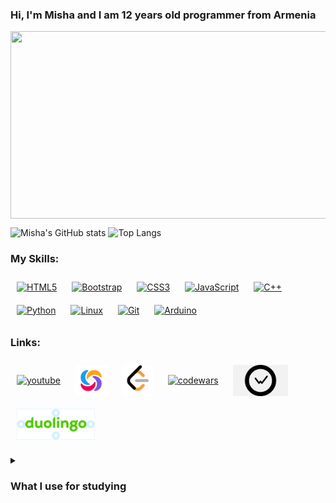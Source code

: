 ### Hi, I'm Misha and I am 12 years old programmer from Armenia

<img align="center" src="https://media.giphy.com/media/v1.Y2lkPTc5MGI3NjExNHIwZWFzd2h3OWJjcjQ0ZGR6d3lndXYzNXRmbzU1dDRvZjE1NjF6bCZlcD12MV9pbnRlcm5hbF9naWZfYnlfaWQmY3Q9Zw/3oKIPnAiaMCws8nOsE/giphy.gif" width="600" height="300"/>

![Misha's GitHub stats](https://github-readme-stats.vercel.app/api?username=CodeRyzen&theme=dark&show_icons=true)
![Top Langs](https://github-readme-stats.vercel.app/api/top-langs/?username=CodeRyzen&theme=dark&layout=compact)

### My Skills:
<div align="left">  
<a href="https://en.wikipedia.org/wiki/HTML5" target="_blank"><img style="margin: 10px" src="https://profilinator.rishav.dev/skills-assets/html5-original-wordmark.svg" alt="HTML5" height="50" title="HTML5" /></a>  
<a href="https://getbootstrap.com/docs/3.4/javascript/" target="_blank"><img style="margin: 10px" src="https://profilinator.rishav.dev/skills-assets/bootstrap-plain.svg" alt="Bootstrap" height="50" title="Bootstrap" /></a>  
<a href="https://www.w3schools.com/css/" target="_blank"><img style="margin: 10px" src="https://profilinator.rishav.dev/skills-assets/css3-original-wordmark.svg" alt="CSS3" height="50" /></a>  
<a href="https://www.javascript.com/" target="_blank"><img style="margin: 10px" src="https://profilinator.rishav.dev/skills-assets/javascript-original.svg" alt="JavaScript" height="50" /></a>  
<a href="https://www.cplusplus.com/" target="_blank"><img style="margin: 10px" src="https://profilinator.rishav.dev/skills-assets/cplusplus-original.svg" alt="C++" height="50" /></a>  
<a href="https://www.python.org/" target="_blank"><img style="margin: 10px" src="https://profilinator.rishav.dev/skills-assets/python-original.svg" alt="Python" height="50" /></a>  
<a href="https://www.linux.org/" target="_blank"><img style="margin: 10px" src="https://profilinator.rishav.dev/skills-assets/linux-original.svg" alt="Linux" height="50" /></a>  
<a href="https://github.com/" target="_blank"><img style="margin: 10px" src="https://profilinator.rishav.dev/skills-assets/git-scm-icon.svg" alt="Git" height="50" /></a>  
<a href="https://www.arduino.cc/" target="_blank"><img style="margin: 10px" src="https://profilinator.rishav.dev/skills-assets/arduino.png" alt="Arduino" height="50" /></a>  
</div>

### Links:
<p align="left">
  <!-- <a href="your link" target="blank"><img align="center" src="https://cdn.jsdelivr.net/npm/simple-icons@3.0.1/icons/twitter.svg" alt="" height="30" width="40" /></a>
  <a href="your link" target="blank"><img align="center" src="https://cdn.jsdelivr.net/npm/simple-icons@3.0.1/icons/linkedin.svg" alt="" height="30" width="40" /></a>
  <a href="your link" target="blank"><img align="center" src="https://cdn.jsdelivr.net/npm/simple-icons@3.0.1/icons/instagram.svg" alt="" height="30" width="40" /></a> -->
  <a href="https://www.youtube.com/channel/UCUyjayOjkNaAYQXJJsPgZGA"><img style="margin: 10px" align="center" title="YouTube" src="https://cdn.jsdelivr.net/npm/simple-icons@3.0.1/icons/youtube.svg" alt="youtube" height="50" width="50"></a>
  <a href="https://www.sololearn.com/en/profile/18878907"><img style="margin: 10px" align="center" title="Sololearn" src="pngs/sololearn.webp" alt="sololearn" height="50" width="50"></a>
  <a href="https://leetcode.com/CodeRyzen/"><img align="center" style="margin: 10px" src="pngs/leetcode.png" alt="leetcode" height="50" width="50"></a>
  <a href="https://www.codewars.com/users/CodeRyzen"><img align="center" style="margin: 10px" src="https://www.svgrepo.com/show/305890/codewars.svg" alt="codewars" height="50" width="50"></a>
  <a href="https://wakatime.com/@CodeRyzen"><img align="center" style="margin: 10px" src="pngs/wakatime" alt="wakatime" height="50"></a>
  <a href="https://www.duolingo.com/profile/tPSV17"><img align="center" style="margin: 10px" src="pngs/duolingo" alt="duolingo" height="50"></a>
</p>

<details>
  <summary>
    <h3>What I use for studying</h3>
  </summary>
  <details>
  <summary>
    <h4> Web Development: </h4>
  </summary>
  <a href="https://www.sololearn.com/en/learn/courses/web-development"> Web Development (SL) </a><br><br>
  <details>
  <summary> Front-end </summary>
  <a href="https://www.sololearn.com/en/learn/courses/angular-developer"> Front-end for Beginners </a><br>
  <h6> HTML: </h6>
    <a href="https://my-learning.w3schools.com/tutorial/html"> Learn HTML (W3S) </a><br>
    <!--<a href="https://www.youtube.com/playlist?list=PLDyJYA6aTY1nlkG0gBj96XDmDSC4Fy1TO"> Изучение HTML5 для новичков с нуля! </a><br>
    <a href="https://www.youtube.com/watch?v=5pBcKKiZSGE"> Учим HTML за 1 час! #От Профессионала </a><br>
    <a href="https://www.youtube.com/watch?v=bWNmJqgri4Q"> Учим HTML за 1 час! #От Профессионала | HD Remake </a><br>
    <a href="https://www.youtube.com/watch?v=4jYYHaTwWvY&list=PLD5U-C5KK50UPr4dMcaFxotL_H_uIElOn"> Учим Html за 35 минут для начинающих </a>-->
    <a href="https://www.youtube.com/playlist?list=PLdw5Wr8bvbWSo7qvdRNuIfOYKjYekyRLm"> HTML </a>
    <a href="https://www.youtube.com/watch?v=XYgcNVwHUdg"> Учим HTML5 Canvas за 30 минут! </a><br>
    <a href="https://www.youtube.com/watch?v=W4MIiV4nZDY"> HTML - Полный Курс HTML Для Начинающих [3 ЧАСА] </a>
    <a href="https://www.sololearn.com/en/learn/courses/html-introduction"> Introducion to HTML (SL) </a> <a href="https://www.sololearn.com/certificates/CC-7YV3WQGY"> Certificate </a><br>
    <a href="https://www.sololearn.com/en/learn/courses/le-html"> HTML (SL) </a> <a href="https://www.sololearn.com/certificates/CT-ZJBBHQH1"> Certificate </a><br>
    
  <h6> CSS: </h6>
    <a href="https://my-learning.w3schools.com/tutorial/css"> Learn CSS (W3S) </a><br>
    <a href="https://my-learning.w3schools.com/tutorial/w3css"> Learn W3.CSS (W3S) </a><br>
    <!--<a href="https://www.youtube.com/watch?v=GoBvYPwv-g8&list=PLD5U-C5KK50UPr4dMcaFxotL_H_uIElOn&index=2"> Учим CSS за 40 минут для начинающих </a>
    <a href="https://www.youtube.com/watch?v=iPV5GKeHyV4"> Учим CSS за 1 час! #От Профессионала </a><br>
    <a href="https://flexboxfroggy.com/#ru"> FlexboxFroggy </a><br>-->
    <a href="https://www.sololearn.com/en/learn/courses/le-css"> CSS (SL) </a> <a href="https://www.sololearn.com/certificates/CT-MLKWCY37"> Certificate </a><br>
    <a href="https://www.sololearn.com/en/learn/courses/css-introduction"> CSS Introduction (SL) </a><br>
    
  <h6> Bootstrap: </h6>
    <a href="https://my-learning.w3schools.com/tutorial/bootstrap"> Learn Bootstrap 3 (W3S) </a><br>
    <a href="https://my-learning.w3schools.com/tutorial/bootstrap4"> Learn Bootstrap 4 (W3S) </a><br>   
    
  <h6> JavaScript: </h6>
    <a href="https://my-learning.w3schools.com/tutorial/js"> Learn JavaScript (W3S) </a><br>
    <!--<a href="https://www.youtube.com/watch?v=KmTK8kub_gw"> Учим JavaScript/jQuery за 1 час! #От Профессионала </a><br>-->
    <a href="https://www.sololearn.com/en/learn/courses/javascript-introduction"> Javascript Introduction </a><br>
    <a href="https://www.sololearn.com/en/learn/courses/le-javascript"> JavaScript (SL) </a><br>
    <a href="https://www.youtube.com/watch?v=HuPK6AwgzJc"> Javascript с нуля - твой быстрый старт! </a><br>
    <a href="https://www.youtube.com/watch?v=CxgOKJh4zWE"> JavaScript - Полный Курс JavaScript Для Начинающих [11 ЧАСОВ] </a>
  </details>
  </details>

  <details>
    <summary><h5> Python: </h5></summary>
    <a href="https://www.youtube.com/watch?v=wDmPgXhlDIg"> Python — полный курс для начинающих. </a><br>
    <a href="https://www.youtube.com/playlist?list=PLV0FNhq3XMOK89Uu3yIEihN1KQ_LfXtjB"> AIOGRAM 2 - ПОЛНЫЙ КУРС </a><br>
    <a href="https://www.youtube.com/playlist?list=PLV0FNhq3XMOJ31X9eBWLIZJ4OVjBwb-KM"> AIOGRAM 3 — ПОЛНЫЙ КУРС </a><br>
    <a href="https://www.youtube.com/playlist?list=PLV0FNhq3XMOISm0bY1MIx5wCEtzgcQWNM"> Python Pro - Fast Course </a><br>
    <a href="https://www.youtube.com/playlist?list=PLV0FNhq3XMOIp6VeSEF0efeU-1WchWzYs"> ООП Python </a><br>
    <a href="https://my-learning.w3schools.com/tutorial/python"> Learn Python (W3S) </a><br>
    <!--<a href="https://www.youtube.com/watch?v=fp5-XQFr_nk"> Учим Python за 1 час! #От Профессионала </a><br>
    <a href="https://www.youtube.com/watch?v=P0czP5MEbYQ"> Учим Python за 1 час! #ОтПрофессионала | HD Remake </a><br>-->
    <a href="https://www.sololearn.com/en/learn/courses/le-python"> Python Core (SL) </a><br>
    <a href="https://www.sololearn.com/en/learn/courses/python-developer"> Python Developer (SL) </a><br>
    <a href="https://www.sololearn.com/en/learn/courses/le-python-for-beginners"> Python for Beginners (SL) </a><br>
    <a href="https://www.sololearn.com/en/learn/courses/coding-foundations"> Coding Foundations (SL) </a><br>
    <a> Алексей Васильев "Программирование на Python в примерах и задачах", Книга </a>
  </details>

  <details>
    <summary><h5> C++: </h5></summary>
      <a href="https://my-learning.w3schools.com/tutorial/cpp"> Learn C++ (W3S) </a><br>
      <a href="https://www.sololearn.com/en/learn/courses/c-plus-plus-intermediate"> C++ Intermidate (SL) </a>
  </details>

  <details>
    <summary><h5> Computer Science: </h5></summary>
      <a href="https://www.youtube.com/playlist?list=PLawfWYMUziZqyUL5QDLVbe3j5BKWj42E5"> CS50 Course </a><br>
  </details>

  <details>
    <summary><h5> Cyber Security: </h5></summary>
      <a href="https://my-learning.w3schools.com/tutorial/cybersecurity"> Learn Cyber Security (W3S) </a><br>
  </details>
  <details>
    <summary><h5> Algorithms: </h5></summary>
      <a> Book "Grokking Algorithms" Aditya Y. Bhargava </a><br>
  </details>
</details>

